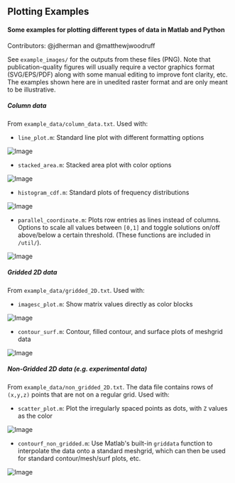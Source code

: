 ## Plotting Examples
#### Some examples for plotting different types of data in Matlab and Python
Contributors: @jdherman and @matthewjwoodruff

See `example_images/` for the outputs from these files (PNG). Note that publication-quality figures will usually require a vector graphics format (SVG/EPS/PDF) along with some manual editing to improve font clarity, etc. The examples shown here are in unedited raster format and are only meant to be illustrative.

##### Column data

From `example_data/column_data.txt`. Used with:

* `line_plot.m`: Standard line plot with different formatting options

![Image](https://raw.github.com/jdherman/matlab-plotting-examples/master/example_images/line_plot.png)

* `stacked_area.m`: Stacked area plot with color options

![Image](https://raw.github.com/jdherman/matlab-plotting-examples/master/example_images/stacked_area.png)

* `histogram_cdf.m`: Standard plots of frequency distributions

![Image](https://raw.github.com/jdherman/matlab-plotting-examples/master/example_images/histogram_and_cdf.png)

* `parallel_coordinate.m`: Plots row entries as lines instead of columns. Options to scale all values between `[0,1]` and toggle solutions on/off above/below a certain threshold. (These functions are included in `/util/`).

![Image](https://raw.github.com/jdherman/matlab-plotting-examples/master/example_images/parallel_coordinate.png)

##### Gridded 2D data

From `example_data/gridded_2D.txt`. Used with:

* `imagesc_plot.m`: Show matrix values directly as color blocks

![Image](https://raw.github.com/jdherman/matlab-plotting-examples/master/example_images/imagesc_plot.png)

* `contour_surf.m`: Contour, filled contour, and surface plots of meshgrid data

![Image](https://raw.github.com/jdherman/matlab-plotting-examples/master/example_images/contour_surf.png)

##### Non-Gridded 2D data (e.g. experimental data)

From `example_data/non_gridded_2D.txt`. The data file contains rows of `(x,y,z)` points that are not on a regular grid. Used with:

* `scatter_plot.m`: Plot the irregularly spaced points as dots, with `Z` values as the color

![Image](https://raw.github.com/jdherman/matlab-plotting-examples/master/example_images/scatter_plot.png)

* `contourf_non_gridded.m`: Use Matlab's built-in `griddata` function to interpolate the data onto a standard meshgrid, which can then be used for standard contour/mesh/surf plots, etc.

![Image](https://raw.github.com/jdherman/matlab-plotting-examples/master/example_images/contourf_non_gridded.png)
